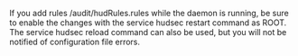 If you add rules /audit/hudRules.rules while the daemon is running, be sure to
enable the changes with the service hudsec restart command as ROOT. The
service hudsec reload command can also be used, but you will not be notified of
configuration file errors.